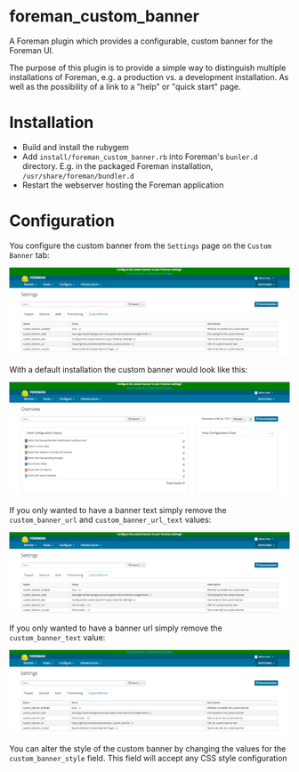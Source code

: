 # foreman\_custom\_banner

A Foreman plugin which provides a configurable, custom banner for the Foreman UI.

The purpose of this plugin is to provide a simple way to distinguish multiple
installations of Foreman, e.g. a production vs. a development installation. As
well as the possibility of a link to a "help" or "quick start" page.

# Installation

* Build and install the rubygem
* Add ``install/foreman_custom_banner.rb`` into Foreman's ``bunler.d``
  directory.
  E.g. in the packaged Foreman installation, ``/usr/share/foreman/bundler.d``
* Restart the webserver hosting the Foreman application

# Configuration

You configure the custom banner from the `Settings` page on the `Custom Banner`
tab:

![custom\_banner\_settings\_preview](foreman_custom_banner_config.png)

With a default installation the custom banner would look like this:

![default\_custom\_banner\_preview](foreman_custom_banner_default_preview.png)

If you only wanted to have a banner text simply remove the `custom_banner_url`
and `custom_banner_url_text` values:

![text\_custom\banner\_preview](foreman_custom_banner_text_preview.png)

If you only wanted to have a banner url simply remove the `custom_banner_text`
value:

![url\_custom\_banner\_preview](foreman_custom_banner_url_preview.png)

You can alter the style of the custom banner by changing the values for the
`custom_banner_style` field. This field will accept any CSS style configuration


